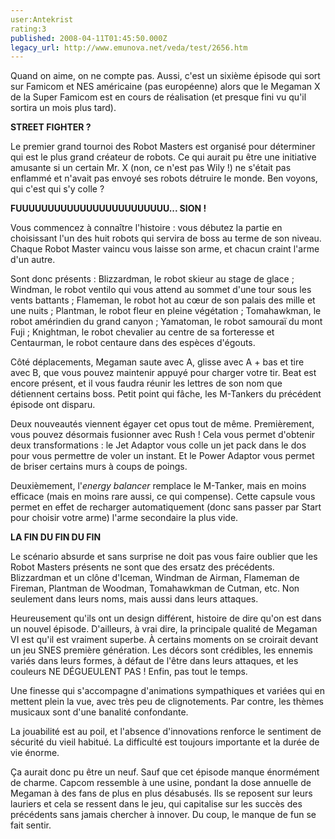 ```yaml
---
user:Antekrist
rating:3
published: 2008-04-11T01:45:50.000Z
legacy_url: http://www.emunova.net/veda/test/2656.htm
---
```

Quand on aime, on ne compte pas. Aussi, c'est un sixième épisode qui sort sur Famicom et NES américaine (pas européenne) alors que le Megaman X de la Super Famicom est en cours de réalisation (et presque fini vu qu'il sortira un mois plus tard).  

  

**STREET FIGHTER ?**  

Le premier grand tournoi des Robot Masters est organisé pour déterminer qui est le plus grand créateur de robots. Ce qui aurait pu être une initiative amusante si un certain Mr. X (non, ce n'est pas Wily !) ne s'était pas enflammé et n'avait pas envoyé ses robots détruire le monde. Ben voyons, qui c'est qui s'y colle ?  

  

**FUUUUUUUUUUUUUUUUUUUUUUUU... SION !**  

Vous commencez à connaître l'histoire : vous débutez la partie en choisissant l'un des huit robots qui servira de boss au terme de son niveau. Chaque Robot Master vaincu vous laisse son arme, et chacun craint l'arme d'un autre.  

Sont donc présents : Blizzardman, le robot skieur au stage de glace ; Windman, le robot ventilo qui vous attend au sommet d'une tour sous les vents battants ; Flameman, le robot hot au cœur de son palais des mille et une nuits ; Plantman, le robot fleur en pleine végétation ; Tomahawkman, le robot amérindien du grand canyon ; Yamatoman, le robot samouraï du mont Fuji ; Knightman, le robot chevalier au centre de sa forteresse et Centaurman, le robot centaure dans des espèces d'égouts.  

Côté déplacements, Megaman saute avec A, glisse avec A + bas et tire avec B, que vous pouvez maintenir appuyé pour charger votre tir. Beat est encore présent, et il vous faudra réunir les lettres de son nom que détiennent certains boss. Petit point qui fâche, les M-Tankers du précédent épisode ont disparu.  

  

Deux nouveautés viennent égayer cet opus tout de même. Premièrement, vous pouvez désormais fusionner avec Rush ! Cela vous permet d'obtenir deux transformations : le Jet Adaptor vous colle un jet pack dans le dos pour vous permettre de voler un instant. Et le Power Adaptor vous permet de briser certains murs à coups de poings.  

Deuxièmement, l'_energy balancer_ remplace le M-Tanker, mais en moins efficace (mais en moins rare aussi, ce qui compense). Cette capsule vous permet en effet de recharger automatiquement (donc sans passer par Start pour choisir votre arme) l'arme secondaire la plus vide.  

  

**LA FIN DU FIN DU FIN**  

Le scénario absurde et sans surprise ne doit pas vous faire oublier que les Robot Masters présents ne sont que des ersatz des précédents. Blizzardman et un clône d'Iceman, Windman de Airman, Flameman de Fireman, Plantman de Woodman, Tomahawkman de Cutman, etc. Non seulement dans leurs noms, mais aussi dans leurs attaques.  

Heureusement qu'ils ont un design différent, histoire de dire qu'on est dans un nouvel épisode. D'ailleurs, à vrai dire, la principale qualité de Megaman VI est qu'il est vraiment superbe. À certains moments on se croirait devant un jeu SNES première génération. Les décors sont crédibles, les ennemis variés dans leurs formes, à défaut de l'être dans leurs attaques, et les couleurs NE DÉGUEULENT PAS ! Enfin, pas tout le temps.  

Une finesse qui s'accompagne d'animations sympathiques et variées qui en mettent plein la vue, avec très peu de clignotements. Par contre, les thèmes musicaux sont d'une banalité confondante.  

La jouabilité est au poil, et l'absence d'innovations renforce le sentiment de sécurité du vieil habitué. La difficulté est toujours importante et la durée de vie énorme.  

  

Ça aurait donc pu être un neuf. Sauf que cet épisode manque énormément de charme. Capcom ressemble à une usine, pondant la dose annuelle de Megaman à des fans de plus en plus désabusés. Ils se reposent sur leurs lauriers et cela se ressent dans le jeu, qui capitalise sur les succès des précédents sans jamais chercher à innover. Du coup, le manque de fun se fait sentir.
